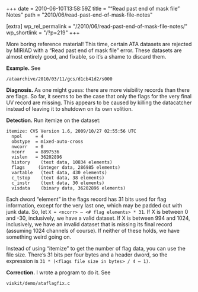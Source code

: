 +++
date = 2010-06-10T13:58:59Z
title = "“Read past end of mask file” Notes"
path = "2010/06/read-past-end-of-mask-file-notes"

[extra]
wp_rel_permalink = "/2010/06/read-past-end-of-mask-file-notes/"
wp_shortlink = "/?p=219"
+++

More boring reference material! This time, certain ATA datasets are rejected
by MIRIAD with a “Read past end of mask file” error. These datasets are almost
entirely good, and fixable, so it’s a shame to discard them.

**Example.** See

```
/ataarchive/2010/03/11/gcs/d1cb41d2/s000
```

**Diagnosis.** As one might guess: there are more visibility records than
there are flags. So far, it seems to be the case that only the flags for the
very final UV record are missing. This appears to be caused by killing the
datacatcher instead of leaving it to shutdown on its own volition.

**Detection.** Run itemize on the dataset:

```
itemize: CVS Version 1.6, 2009/10/27 02:55:56 UTC
  npol     = 4
  obstype  = mixed-auto-cross
  nwcorr   = 0
  ncorr    = 8897536
  vislen   = 36202896
  history    (text data, 10834 elements)
  flags     (integer data, 286985 elements)
  vartable   (text data, 430 elements)
  c_tstop    (text data, 38 elements)
  c_instr    (text data, 30 elements)
  visdata    (binary data, 36202896 elements)
```

Each dword “element” in the flags record has 31 bits used for flag
information, except for the very last one, which may be padded out with junk
data. So, let `X = <ncorr> – <# flag elements> * 31`. If X is between 0 and
-30, inclusively, we have a valid dataset. If X is between 994 and 1024,
inclusively, we have an invalid dataset that is missing its final record
(assuming 1024 channels of course). If neither of these holds, we have
something weird going on.

Instead of using “itemize” to get the number of flag data, you can use the
file size. There’s 31 bits per four bytes and a header dword, so the
expression is `31 * (<flags file size in bytes> / 4 – 1)`.

**Correction.** I wrote a program to do it. See

```
viskit/demo/ataflagfix.c
```
